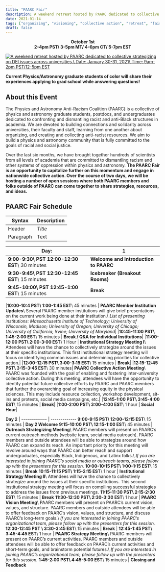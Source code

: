 ```yaml
---
title: "PAARC Fair"
description: A weekend retreat hosted by PAARC dedicated to collective strategizing on DEI issues across universities.
date: 2021-01-14
tags: ["organizing", "visioning", "collective action", "retreat", "fair"]
draft: false
---
```

**<div align="center">October 1st</div>**
**<div align="center">2-4pm PST/ 3-5pm MT/ 4-6pm CT/ 5-7pm EST</div>**

[![<div align="center">A weekend retreat hosted by PAARC dedicated to collective strategizing on DEI issues across universities.\ Date: January 30-31, 2021\ Time: 9am-2pm PST/12-5pm EST</div>](https://paarc.info/PAARC_fair.png)](https://www.eventbrite.com/e/120489771149/)

**Current Physics/Astronomy graduate students of color will share their experiences applying to grad school while answering questions!**

About this Event
--------
The Physics and Astronomy Anti-Racism Coalition (PAARC) is a collective of physics and astronomy graduate students, postdocs, and undergraduates dedicated to confronting and dismantling racist and anti-Black structures in academia. We are devoted to building connections and solidarity across universities, their faculty and staff, learning from one another about organizing, and creating and collecting anti-racist resources. We aim to build a physics and astronomy community that is fully committed to the goals of racial and social justice.

Over the last six months, we have brought together hundreds of scientists from all levels of academia that are committed to dismantling racism and other systems of oppression within physics and astronomy. **The PAARC Fair is an opportunity to capitalize further on this momentum and engage in nationwide collective action. Over the course of two days, we will be hosting a number of open sessions where both PAARC members and folks outside of PAARC can come together to share strategies, resources, and ideas.**

PAARC Fair Schedule
--------

| Syntax           | Description |
| ---------------- | ----------- |
| Header           | *Title*     |
| Paragraph        | Text        |


|**Day:** | **1** |
|--------------------------------------------------------  | -------------------------------------|
|**9:00-9:30\ PST 12:00-12:30 EST**\ 30 minutes | **Welcome and Introduction to PAARC**|
|**9:30-9:45\ PST 12:30-12:45 EST**\ 15 minutes | **Icebreaker (Breakout Rooms)**|
|**9:45-10:00\ PST 12:45-1:00 EST**\ 15 minutes | **Break**|


|**10:00-10:4 PST\ 1:00-1:45 EST**\ 45 minutes | **PAARC Member Institution Updates**\ Several PAARC member institutions will give brief presentations on the current work being done at their institution.\ *List of presenting institutions: Massachusetts Institute of Technology; University of Wisconsin, Madison; University of Oregon; University of Chicago; University of California, Irvine; University of Maryland*|
|**10:45-11:00 PST\ 1:45-2:00 EST**\ 15 minutes | **Break / Q&A for Individual Institutions**|
|**11:00-12:00 PST\ 2:00-3:00 EST**\ 1 Hour | **Institutional Strategy Meeting I**\ Attendees will have the chance to collectively strategize around the issues at their specific institutions. This first institutional strategy meeting will focus on identifying common issues and determining priorities for collective action.|
|**12:00-12:15 PST\ 3:00-3:15 EST**\ 15 minutes | **Break**|
|**12:15-12:45 PST\ 3:15-3:45 EST**\ 30 minutes| **PAARC Collective Action Meeting**\ PAARC was founded with the goal of enabling and fostering inter-university collective action. During this meeting, attendees will have the opportunity to identify potential future collective efforts by PAARC and PAARC members that further the overarching goal of increasing equity in the physical sciences. This may include resource collection, workshop development, sit-ins and protests, social media campaigns, etc.|
|**12:45-1:00 PST\ 3:45-4:00 EST**\ 15 minutes | **Break**|
|**1:00-2:00 PST\ 3:00-4:00 EST**\ 1 hour | **Social Hour**|

**Day 2** |
-------------  | -------------
**9:00-9:15 PST\ 12:00-12:15 EST**\ 15 minutes | **Day 2 Welcome**
**9:15-10:00 PST\ 12:15-1:00 EST**\ 45 minutes | **Outreach Strategizing Meeting**\ PAARC members will present on PAARC’s current outreach methods (website team, social media outreach). PAARC members and outside attendees will be able to strategize around how PAARC can expand its reach. An important priority for this meeting will revolve around ways that PAARC can better reach and support undergraduates, especially Black, Indigenous, and Latinx folks.\ *If you are interested in joining PAARC’s social media or outreach teams, please follow up with the presenters for this session.*
**10:00-10:15 PST\ 1:00-1:15 EST**\ 15 minutes | **Break**
**10:15-11:15 PST\ 1:15-2:15 EST**\ 1 hour | **Institutional Strategy Meeting II**\ Attendees will have the chance to collectively strategize around the issues at their specific institutions. This second institutional strategy meeting will focus on compiling successful strategies to address the issues from previous meetings.
**11:15-11:30 PST\ 2:15-2:30 EST**\ 15 minutes | **Break**
**11:30-12:30 PST\ 2:30-3:30 EST**\ 1 hour | **PAARC Vision Meeting**\ PAARC members will present on PAARC’s current vision, values, and structure. PAARC members and outside attendees will be able to offer feedback on PAARC’s vision, values, and structure, and discuss PAARC’s long-term goals.\ *If you are interested in joining PAARC’s organizational team, please follow up with the presenters for this session.*
**12:30-12:45 PST \ 3:30-3:45 EST**\ 15 minutes | **Break** | **12:45-1:45 PST\ 3:45-4:45 EST**\ 1 hour | **PAARC Strategy Meeting**\ PAARC members will present on PAARC’s current activities. PAARC members and outside attendees will be able to offer feedback on PAARC’s current activities and short-term goals, and brainstorm potential futures.\ *If you are interested in joining PAARC’s organizational team, please follow up with the presenters for this session.*
**1:45-2:00 PST\ 4:45-5:00 EST**\ 15 minutes | **Closing and Feedback**
